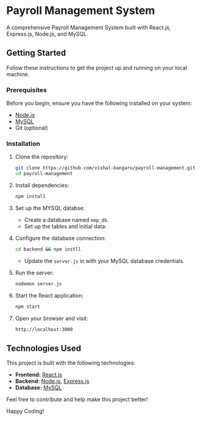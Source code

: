 # Payroll Management System

A comprehensive Payroll Management System built with React.js, Express.js, Node.js, and MySQL.

## Getting Started

Follow these instructions to get the project up and running on your local machine.

### Prerequisites

Before you begin, ensure you have the following installed on your system:

- [Node.js](https://nodejs.org/)
- [MySQL](https://www.mysql.com/)
- Git (optional)

### Installation

1. Clone the repository:

    ```bash
    git clone https://github.com/vishal-bangaru/payroll-management.git
    cd payroll-management
    ```

2. Install dependencies:

    ```bash
    npm install
    ```

3. Set up the MYSQL databse:

    - Create a database named `emp_db`.
    - Set up the tables and initial data:

    

4. Configure the database connection:

    ```bash
    cd backend && npm instll
    ```
    - Update the `server.js` in  with your MySQL database credentials.
   

5. Run the server:

    ```bash
    nodemon server.js
    ```

6. Start the React application:

    ```bash
    npm start
    ```

7. Open your browser and visit:

    ```bash
    http://localhost:3000
    ```

## Technologies Used

This project is built with the following technologies:

- **Frontend:** [React.js](https://reactjs.org/)
- **Backend:** [Node.js](https://nodejs.org/), [Express.js](https://expressjs.com/)
- **Database:** [MySQL](https://www.mysql.com/)

Feel free to contribute and help make this project better!

Happy Coding!
